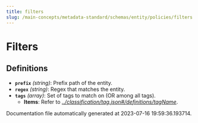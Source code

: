 ```yaml
---
title: filters
slug: /main-concepts/metadata-standard/schemas/entity/policies/filters
---
```


# Filters

## Definitions

- <a id="definitions/prefix"></a>**`prefix`** *(string)*: Prefix path of the entity.
- <a id="definitions/regex"></a>**`regex`** *(string)*: Regex that matches the entity.
- <a id="definitions/tags"></a>**`tags`** *(array)*: Set of tags to match on (OR among all tags).
  - **Items**: Refer to *[../classification/tag.json#/definitions/tagName](#/classification/tag.json#/definitions/tagName)*.


Documentation file automatically generated at 2023-07-16 19:59:36.193714.
